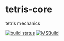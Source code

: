 # tetris-core
tetris mechanics

[![build status](https://ci.appveyor.com/api/projects/status/xnmrcs63ptv5hwq0/branch/master?svg=true)](https://ci.appveyor.com/project/nodj/tetris-core/branch/master)
[![MSBuild](https://github.com/nodj/tetris-core/workflows/MSBuild/badge.svg)](https://github.com/nodj/tetris-core/actions?query=workflow%3AMSBuild)

